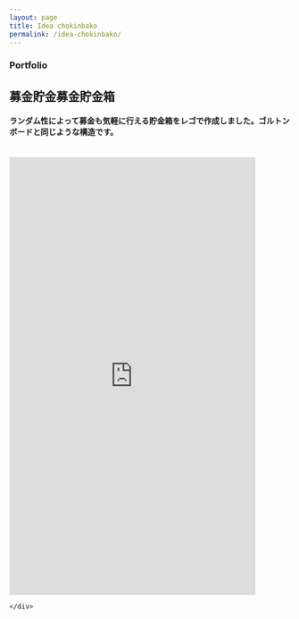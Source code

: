```yaml
---
layout: page
title: Idea chokinbako
permalink: /idea-chokinbako/
---
```


<!-- Services -->
<section class="content-section bg-primary text-white text-center" id="services">
    <div class="container">
        <div class="content-section-heading">
            <h3 class="text-secondary mb-0">Portfolio</h3>
            <h2 class="mb-5">募金貯金募金貯金箱</h2>
        </div>
    <h4>ランダム性によって募金も気軽に行える貯金箱をレゴで作成しました。ゴルトンボードと同じような構造です。</h4>   
    <br>
    <div class="embed-responsive embed-responsive-16by9">
        <iframe width="441" height="784" src="https://www.youtube.com/embed/R9JSb2DqXdo" title="募金貯金募金貯金箱" frameborder="0" allow="accelerometer; autoplay; clipboard-write; encrypted-media; gyroscope; picture-in-picture; web-share" referrerpolicy="strict-origin-when-cross-origin" allowfullscreen></iframe>
    </div> 
    
    </div>
</section>